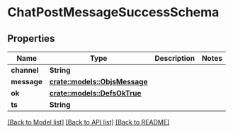 # ChatPostMessageSuccessSchema

## Properties

Name | Type | Description | Notes
------------ | ------------- | ------------- | -------------
**channel** | **String** |  | 
**message** | [**crate::models::ObjsMessage**](objs_message.md) |  | 
**ok** | [**crate::models::DefsOkTrue**](defs_ok_true.md) |  | 
**ts** | **String** |  | 

[[Back to Model list]](../README.md#documentation-for-models) [[Back to API list]](../README.md#documentation-for-api-endpoints) [[Back to README]](../README.md)


